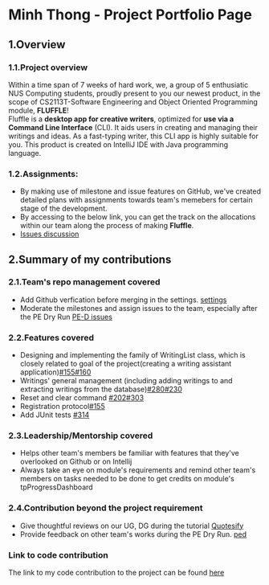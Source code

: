 # Minh Thong - Project Portfolio Page

## 1.Overview
### 1.1.Project overview
Within a time span of 7 weeks of hard work, we, a group of 5 enthusiatic NUS Computing students, proudly present to you our newest product, in the scope of CS2113T-Software Engineering and Object Oriented Programming module, **FLUFFLE**!
<br>
Fluffle is a **desktop app for creative writers**, optimized for **use via a Command Line Interface** (CLI). 
It aids users in creating and managing their writings and ideas. 
As a fast-typing writer, this CLI app is highly suitable for you.
This product is created on IntelliJ IDE with Java programming language.
<br>
### 1.2.Assignments:
* By making use of milestone and issue features on GitHub, we've created detailed plans with assignments towards team's memebers for certain stage of the development.
* By accessing to the below link, you can get the track on the allocations within our team along the process of making **Fluffle**.
* [Issues discussion](https://github.com/AY2021S1-CS2113T-W11-4/tp/issues)

## 2.Summary of my contributions

### 2.1.Team's repo management covered
* Add Github verfication before merging in the settings. [settings](https://github.com/AY2021S1-CS2113T-W11-4/tp/settings)
* Moderate the milestones and assign issues to the team, especially after the PE Dry Run [PE-D issues](https://github.com/AY2021S1-CS2113T-W11-4/tp/milestone/3?closed=1)


### 2.2.Features covered
* Designing and implementing the family of WritingList class, which is closely related to goal of the project(creating a writing assistant application)[#155](https://github.com/AY2021S1-CS2113T-W11-4/tp/commit/7e46a20273fe344853ccc900c1054e2890d19fcd)[#160](https://github.com/AY2021S1-CS2113T-W11-4/tp/pull/160)
* Writings' general management (including adding writings to and extracting writings from the database)[#280](https://github.com/AY2021S1-CS2113T-W11-4/tp/commit/563f408ffb9fbeaf36a5988592b5c704b65b1760)[#230](https://github.com/AY2021S1-CS2113T-W11-4/tp/pull/230)
* Reset and clear command [#202](https://github.com/AY2021S1-CS2113T-W11-4/tp/pull/202)[#303](https://github.com/AY2021S1-CS2113T-W11-4/tp/pull/303)
* Registration protocol[#155](https://github.com/AY2021S1-CS2113T-W11-4/tp/commit/7e46a20273fe344853ccc900c1054e2890d19fcd)
* Add JUnit tests [#314](https://github.com/AY2021S1-CS2113T-W11-4/tp/pull/314)

### 2.3.Leadership/Mentorship covered
* Helps other team's members be familiar with features that they've overlooked on Github or on Intellij
* Always take an eye on module's requirements and remind other team's members on tasks needed to be done to get credits on module's tpProgressDashboard

### 2.4.Contribution beyond the project requirement
* Give thoughtful reviews on our UG, DG during the tutorial [Quotesify](https://github.com/nus-cs2113-AY2021S1/tp/pull/12)
* Provide feedback on other team's works during the PE Dry Run. [ped](https://github.com/Promethees/ped/issues) 
### Link to code contribution
The link to my code contribution to the project can be found [here](https://nus-cs2113-ay2021s1.github.io/tp-dashboard/#breakdown=true&search=promethees&sort=groupTitle&sortWithin=title&since=2020-09-27&timeframe=commit&mergegroup=&groupSelect=groupByRepos&checkedFileTypes=docs~functional-code~test-code~other)
